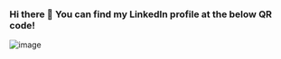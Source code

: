 ### Hi there 👋 You can find my LinkedIn profile at the below QR code!

<!--
**IgnaciodosSantosClaro/IgnaciodosSantosClaro** is a ✨ _special_ ✨ repository because its `README.md` (this file) appears on your GitHub profile.

Here are some ideas to get you started:

- 🔭 I’m currently working on ...
- 🌱 I’m currently learning ...
- 👯 I’m looking to collaborate on ...
- 🤔 I’m looking for help with ...
- 💬 Ask me about ...
- 📫 How to reach me: ...
- 😄 Pronouns: ...
- ⚡ Fun fact: ...
-->
![image](https://user-images.githubusercontent.com/56144936/160723485-c34f1ded-b01c-4c99-aea3-92405fe83d2a.png)

